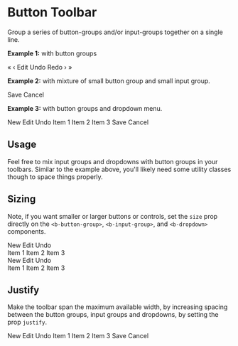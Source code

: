 # Button Toolbar

<div class="lead mb-5">

Group a series of button-groups and/or input-groups together on a single line.

</div>

**Example 1:** with button groups

<HighlightCard>
  <b-button-toolbar key-nav aria-label="Toolbar with button groups">
    <b-button-group class="mx-1">
      <b-button>&laquo;</b-button>
      <b-button>&lsaquo;</b-button>
    </b-button-group>
    <b-button-group class="mx-1">
      <b-button>Edit</b-button>
      <b-button>Undo</b-button>
      <b-button>Redo</b-button>
    </b-button-group>
    <b-button-group class="mx-1">
      <b-button>&rsaquo;</b-button>
      <b-button>&raquo;</b-button>
    </b-button-group>
  </b-button-toolbar>
  <template #html>

```vue-html
<b-button-toolbar key-nav aria-label="Toolbar with button groups">
  <b-button-group class="mx-1">
    <b-button>&laquo;</b-button>
    <b-button>&lsaquo;</b-button>
  </b-button-group>
  <b-button-group class="mx-1">
    <b-button>Edit</b-button>
    <b-button>Undo</b-button>
    <b-button>Redo</b-button>
  </b-button-group>
  <b-button-group class="mx-1">
    <b-button>&rsaquo;</b-button>
    <b-button>&raquo;</b-button>
  </b-button-group>
</b-button-toolbar>
```

  </template>
</HighlightCard>

**Example 2:** with mixture of small button group and small input group.

<HighlightCard>
  <b-button-toolbar aria-label="Toolbar with button groups and input groups">
    <b-button-group size="sm" class="me-1">
      <b-button>Save</b-button>
      <b-button>Cancel</b-button>
    </b-button-group>
    <b-input-group size="sm" prepend="$" append=".00">
      <b-form-input value="100" class="text-end" />
    </b-input-group>
  </b-button-toolbar>
  <template #html>

```vue-html
<b-button-toolbar aria-label="Toolbar with button groups and input groups">
  <b-button-group size="sm" class="me-1">
    <b-button>Save</b-button>
    <b-button>Cancel</b-button>
  </b-button-group>
  <b-input-group size="sm" prepend="$" append=".00">
    <b-form-input value="100" class="text-end" />
  </b-input-group>
</b-button-toolbar>
```

  </template>
</HighlightCard>

**Example 3:** with button groups and dropdown menu.

<HighlightCard>
  <b-button-toolbar aria-label="Toolbar with button groups and dropdown menu">
    <b-button-group class="mx-1">
      <b-button>New</b-button>
      <b-button>Edit</b-button>
      <b-button>Undo</b-button>
    </b-button-group>
    <b-dropdown class="mx-1" right text="menu">
      <b-dropdown-item>Item 1</b-dropdown-item>
      <b-dropdown-item>Item 2</b-dropdown-item>
      <b-dropdown-item>Item 3</b-dropdown-item>
    </b-dropdown>
    <b-button-group class="mx-1">
      <b-button>Save</b-button>
      <b-button>Cancel</b-button>
    </b-button-group>
  </b-button-toolbar>
  <template #html>

```vue-html
<b-button-toolbar aria-label="Toolbar with button groups and dropdown menu">
  <b-button-group class="mx-1">
    <b-button>New</b-button>
    <b-button>Edit</b-button>
    <b-button>Undo</b-button>
  </b-button-group>
  <b-dropdown class="mx-1" right text="menu">
    <b-dropdown-item>Item 1</b-dropdown-item>
    <b-dropdown-item>Item 2</b-dropdown-item>
    <b-dropdown-item>Item 3</b-dropdown-item>
  </b-dropdown>
  <b-button-group class="mx-1">
    <b-button>Save</b-button>
    <b-button>Cancel</b-button>
  </b-button-group>
</b-button-toolbar>
```

  </template>
</HighlightCard>

## Usage

Feel free to mix input groups and dropdowns with button groups in your toolbars. Similar to the
example above, you'll likely need some utility classes though to space things properly.

## Sizing

Note, if you want smaller or larger buttons or controls, set the `size` prop directly on the
`<b-button-group>`, `<b-input-group>`, and `<b-dropdown>` components.

<HighlightCard>
  <div>
    <b-button-toolbar aria-label="Toolbar with size sm">
      <b-button-group size="sm" class="mx-1">
        <b-button>New</b-button>
        <b-button>Edit</b-button>
        <b-button>Undo</b-button>
      </b-button-group>
    </b-button-toolbar>
  </div>
  <div class="mt-2">
    <b-button-toolbar aria-label="Toolbar with dropdown size sm">
        <b-dropdown size="sm" class="mx-1" right text="menu">
          <b-dropdown-item>Item 1</b-dropdown-item>
          <b-dropdown-item>Item 2</b-dropdown-item>
          <b-dropdown-item>Item 3</b-dropdown-item>
        </b-dropdown>
    </b-button-toolbar>
  </div>
  <div class="mt-2">
    <b-button-toolbar aria-label="Toolbar with size lg">
      <b-button-group size="lg" class="mx-1">
        <b-button>New</b-button>
        <b-button>Edit</b-button>
        <b-button>Undo</b-button>
      </b-button-group>
    </b-button-toolbar>
  </div>
  <div class="mt-2">
    <b-button-toolbar aria-label="Toolbar with dropdown size lg">
      <b-dropdown size="lg" class="mx-1" right text="menu">
        <b-dropdown-item>Item 1</b-dropdown-item>
        <b-dropdown-item>Item 2</b-dropdown-item>
        <b-dropdown-item>Item 3</b-dropdown-item>
      </b-dropdown>
    </b-button-toolbar>
  </div>
  <template #html>

```vue-html
<b-button-toolbar aria-label="Toolbar with size sm">
  <b-button-group size="sm" class="mx-1">
    <b-button>New</b-button>
    <b-button>Edit</b-button>
    <b-button>Undo</b-button>
  </b-button-group>
</b-button-toolbar>

<b-button-toolbar aria-label="Toolbar with dropdown size sm">
  <b-dropdown size="sm" class="mx-1" right text="menu">
    <b-dropdown-item>Item 1</b-dropdown-item>
    <b-dropdown-item>Item 2</b-dropdown-item>
    <b-dropdown-item>Item 3</b-dropdown-item>
  </b-dropdown>
</b-button-toolbar>

<b-button-toolbar aria-label="Toolbar with size lg">
  <b-button-group size="lg" class="mx-1">
    <b-button>New</b-button>
    <b-button>Edit</b-button>
    <b-button>Undo</b-button>
  </b-button-group>
</b-button-toolbar>

<b-button-toolbar aria-label="Toolbar with dropdown size lg">
  <b-dropdown size="lg" class="mx-1" right text="menu">
    <b-dropdown-item>Item 1</b-dropdown-item>
    <b-dropdown-item>Item 2</b-dropdown-item>
    <b-dropdown-item>Item 3</b-dropdown-item>
  </b-dropdown>
</b-button-toolbar>
```

  </template>
</HighlightCard>

## Justify

Make the toolbar span the maximum available width, by increasing spacing between the button groups,
input groups and dropdowns, by setting the prop `justify`.

<HighlightCard>
  <b-button-toolbar justify aria-label="Toolbar with justify">
    <b-button-group class="mx-1">
      <b-button>New</b-button>
      <b-button>Edit</b-button>
      <b-button>Undo</b-button>
    </b-button-group>
    <b-dropdown class="mx-1" right text="menu">
      <b-dropdown-item>Item 1</b-dropdown-item>
      <b-dropdown-item>Item 2</b-dropdown-item>
      <b-dropdown-item>Item 3</b-dropdown-item>
    </b-dropdown>
    <b-button-group class="mx-1">
      <b-button>Save</b-button>
      <b-button>Cancel</b-button>
    </b-button-group>
  </b-button-toolbar>
  <template #html>

```vue-html
<b-button-toolbar justify aria-label="Toolbar with justify">
  <b-button-group class="mx-1">
    <b-button>New</b-button>
    <b-button>Edit</b-button>
    <b-button>Undo</b-button>
  </b-button-group>
  <b-dropdown class="mx-1" right text="menu">
    <b-dropdown-item>Item 1</b-dropdown-item>
    <b-dropdown-item>Item 2</b-dropdown-item>
    <b-dropdown-item>Item 3</b-dropdown-item>
  </b-dropdown>
  <b-button-group class="mx-1">
    <b-button>Save</b-button>
    <b-button>Cancel</b-button>
  </b-button-group>
</b-button-toolbar>
```

  </template>
</HighlightCard>

<ComponentReference :data="data" />

<script setup lang="ts">
import {data} from '../../data/components/buttonToolbar.data'
import {BButtonGroup, BDropdown, BInputGroup, BDropdownItem, BButton, BButtonToolbar, BFormInput} from 'bootstrap-vue-next'
import ComponentReference from '../../components/ComponentReference.vue'
import HighlightCard from '../../components/HighlightCard.vue'
</script>
